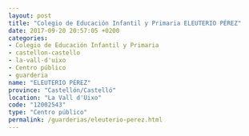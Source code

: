```yaml
---
layout: post
title: "Colegio de Educación Infantil y Primaria ELEUTERIO PÉREZ"
date: 2017-09-20 20:57:05 +0200
categories:
- Colegio de Educación Infantil y Primaria
- castellon-castello
- la-vall-d'uixo
- Centro público
- guarderia
name: "ELEUTERIO PÉREZ"
province: "Castellón/Castelló"
location: "La Vall d'Uixo"
code: "12002543"
type: "Centro público"
permalink: /guarderias/eleuterio-perez.html
---
```

